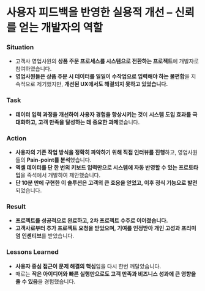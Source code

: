 # 사용자 피드백을 반영한 실용적 개선 – 신뢰를 얻는 개발자의 역할

### Situation

- 고객사 영업사원의 **상품 주문 프로세스를 시스템으로 전환하는 프로젝트**에 개발자로 참여하였습니다.
- **영업사원들은 상품 주문 시 데이터를 일일이 수작업으로 입력해야 하는 불편함**을 지속적으로 제기했지만, **개선된 UX에서도 해결되지 못하고 있었습니다.**

### Task

- **데이터 입력 과정을 개선하여 사용자 경험을 향상시키는 것**이 **시스템 도입 효과를 극대화하고, 고객 만족을 달성하는 데 중요한 과제**였습니다.

### Action

- **사용자의 기존 작업 방식을 정확히 파악하기 위해 직접 인터뷰를 진행**하고, 영업사원들의 **Pain-point를 분석**했습니다.
- **엑셀 데이터를 단 한 번의 키보드 입력만으로 시스템에 자동 반영할 수 있는 프로토타입**을 즉석에서 개발하여 제안했습니다.
- **단 10분 만에 구현한 이 솔루션은 고객의 큰 호응을 얻었고, 이후 정식 기능으로 발전**되었습니다.

### Result

- **프로젝트를 성공적으로 완료하고, 2차 프로젝트 수주로 이어졌습니다.**
- **고객사로부터 추가 프로젝트 요청을 받았으며, 기여를 인정받아 개인 고성과 프리미엄 인센티브**를 받았습니다.

### Lessons Learned

- **사용자 중심 접근이 문제 해결의 핵심**임을 다시 한번 깨달았습니다.
- 때로는 **작은 아이디어와 빠른 실행만으로도 고객 만족과 비즈니스 성과에 큰 영향을 줄 수 있음**을 경험했습니다.
